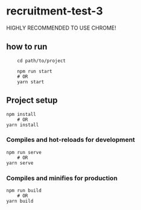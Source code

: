 # recruitment-test-3
HIGHLY RECOMMENDED TO USE CHROME!
## how to run 
```
    cd path/to/project

    npm run start
    # OR
    yarn start
```
## Project setup
```
npm install
    # OR
yarn install
```

### Compiles and hot-reloads for development
```
npm run serve
    # OR
yarn serve
```

### Compiles and minifies for production
```
npm run build
    # OR
yarn build
```
  